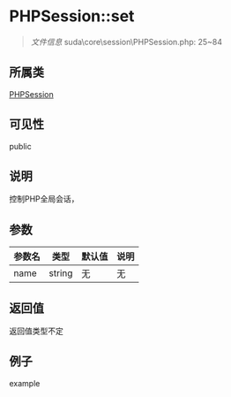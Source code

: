 # PHPSession::set

> *文件信息* suda\core\session\PHPSession.php: 25~84
## 所属类 

[PHPSession](../PHPSession.md)

## 可见性

  public  
## 说明

控制PHP全局会话，

## 参数

 
| 参数名 | 类型 | 默认值 | 说明 |
|--------|-----|-------|-------|
 | name |  string | 无 | 无 |
## 返回值
返回值类型不定
## 例子

example